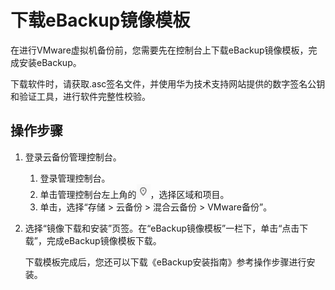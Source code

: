 # 下载eBackup镜像模板<a name="cbr_03_0059"></a>

在进行VMware虚拟机备份前，您需要先在控制台上下载eBackup镜像模板，完成安装eBackup。

下载软件时，请获取.asc签名文件，并使用华为技术支持网站提供的数字签名公钥和验证工具，进行软件完整性校验。

## 操作步骤<a name="section972273965213"></a>

1.  登录云备份管理控制台。
    1.  登录管理控制台。
    2.  单击管理控制台左上角的![](figures/icon-region.png)，选择区域和项目。
    3.  单击，选择“存储 \> 云备份 \> 混合云备份 \> VMware备份”。

2.  选择“镜像下载和安装”页签。在“eBackup镜像模板”一栏下，单击“点击下载”，完成eBackup镜像模板下载。

    下载模板完成后，您还可以下载《eBackup安装指南》参考操作步骤进行安装。



